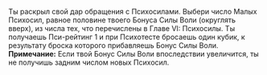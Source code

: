 Ты раскрыл свой дар обращения с Психосилами. Выбери число Малых Психосил, равное половине твоего Бонуса Силы Воли (округлять вверх), из числа тех, что перечислены в Главе VI: Психосилы. Ты получаешь Пси-рейтинг 1 и при Психотесте бросаешь один кубик, к результату броска которого прибавляешь Бонус Силы Воли.
**Примечание:** Если твой Бонус Силы Воли впоследствии увеличится, ты не получишь задним числом новых Психосил.